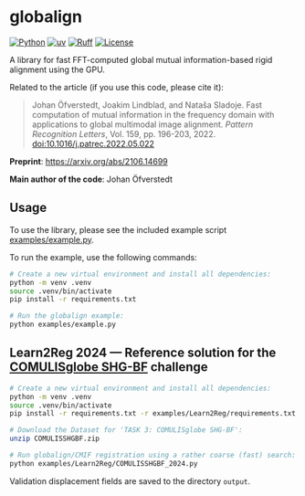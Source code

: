 # globalign

[![Python](https://img.shields.io/badge/python-3.10%20|%203.11%20|%203.12%20|%203.13-blue)](./pyproject.toml)
[![uv](https://img.shields.io/endpoint?url=https://raw.githubusercontent.com/astral-sh/uv/main/assets/badge/v0.json)](https://github.com/astral-sh/uv)
[![Ruff](https://img.shields.io/endpoint?url=https://raw.githubusercontent.com/astral-sh/ruff/main/assets/badge/v2.json)](https://github.com/astral-sh/ruff)
[![License](https://img.shields.io/badge/license-MIT-green)](./LICENSE)

A library for fast FFT-computed global mutual information-based rigid alignment
using the GPU.

Related to the article (if you use this code, please cite it):

> Johan Öfverstedt, Joakim Lindblad, and Nataša Sladoje. Fast computation of
> mutual information in the frequency domain with applications to global
> multimodal image alignment. _Pattern Recognition Letters_, Vol. 159, pp.
> 196-203, 2022.
> [doi:10.1016/j.patrec.2022.05.022](https://doi.org/10.1016/j.patrec.2022.05.022)

**Preprint**: <https://arxiv.org/abs/2106.14699>

**Main author of the code**: Johan Öfverstedt

## Usage

To use the library, please see the included example script
[examples/example.py](examples/example.py).

To run the example, use the following commands:

```bash
# Create a new virtual environment and install all dependencies:
python -m venv .venv
source .venv/bin/activate
pip install -r requirements.txt

# Run the globalign example:
python examples/example.py
```

## Learn2Reg 2024 — Reference solution for the [COMULISglobe SHG-BF](https://learn2reg.grand-challenge.org/learn2reg-2024/#task-3-comulisglobe-shg-bf) challenge

```bash
# Create a new virtual environment and install all dependencies:
python -m venv .venv
source .venv/bin/activate
pip install -r requirements.txt -r examples/Learn2Reg/requirements.txt

# Download the Dataset for 'TASK 3: COMULISglobe SHG-BF':
unzip COMULISSHGBF.zip

# Run globalign/CMIF registration using a rather coarse (fast) search:
python examples/Learn2Reg/COMULISSHGBF_2024.py
```

Validation displacement fields are saved to the directory `output`.
